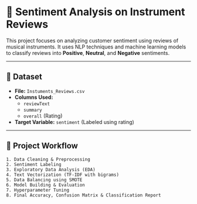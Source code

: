 # 🧠 Sentiment Analysis on Instrument Reviews

This project focuses on analyzing customer sentiment using reviews of musical instruments. It uses NLP techniques and machine learning models to classify reviews into **Positive**, **Neutral**, and **Negative** sentiments.

---

## 📂 Dataset

- **File:** `Instuments_Reviews.csv`
- **Columns Used:**
  - `reviewText`
  - `summary`
  - `overall` (Rating)
- **Target Variable:** `sentiment` (Labeled using rating)

---

## 📌 Project Workflow

```text
1. Data Cleaning & Preprocessing
2. Sentiment Labeling
3. Exploratory Data Analysis (EDA)
4. Text Vectorization (TF-IDF with bigrams)
5. Data Balancing using SMOTE
6. Model Building & Evaluation
7. Hyperparameter Tuning
8. Final Accuracy, Confusion Matrix & Classification Report
